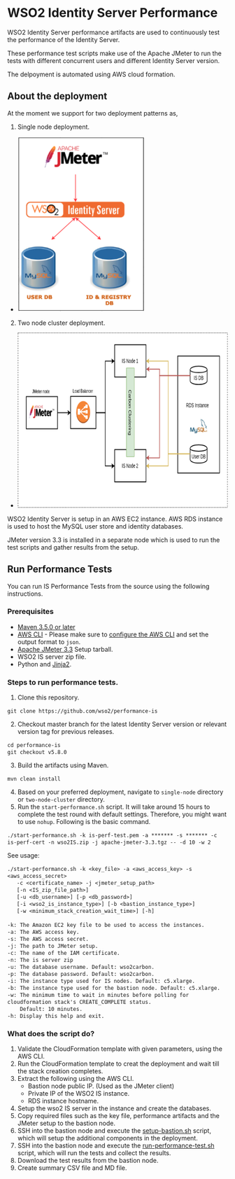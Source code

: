 # WSO2 Identity Server Performance

WSO2 Identity Server performance artifacts are used to continuously test the performance of the Identity Server.

These performance test scripts make use of the Apache JMeter to run the tests with different concurrent users and different Identity Server version.

The delpoyment is automated using AWS cloud formation. 

## About the deployment

At the moment we support for two deployment patterns as,
1. Single node deployment.
  - <img src="common/images/deployment-diagram-singlenode.png" height="400" alt="Single Node Deployment Diagram">

2. Two node cluster deployment.
  - <img src="common/images/deployment-diagram-twonode-cluster.png" height="400" alt="Two Node Cluster Deployment Diagram">

WSO2 Identity Server is setup in an AWS EC2 instance. AWS RDS instance is used to host the MySQL user store and identity databases.

JMeter version 3.3 is installed in a separate node which is used to run the test scripts and gather results from the setup.


## Run Performance Tests

You can run IS Performance Tests from the source using the following instructions.

### Prerequisites

* [Maven 3.5.0 or later](https://maven.apache.org/download.cgi)
* [AWS CLI](https://aws.amazon.com/cli/) - Please make sure to [configure the AWS CLI](https://docs.aws.amazon.com/cli/latest/userguide/cli-chap-getting-started.html) and set the output format to `json`.
* [Apache JMeter 3.3](https://jmeter.apache.org/) Setup tarball.
* WSO2 IS server zip file.
* Python and [Jinja2](http://jinja.pocoo.org/docs/2.10/).

### Steps to run performance tests.

1. Clone this repository.

```
git clone https://github.com/wso2/performance-is
```
2. Checkout master branch for the latest Identity Server version or relevant version tag for previous releases.
```
cd performance-is
git checkout v5.8.0
```
3. Build the artifacts using Maven.
```
mvn clean install
```

4. Based on your preferred deployment, navigate to `single-node` directory or `two-node-cluster` directory.
4. Run the `start-performance.sh` script. It will take around 15 hours to complete the test round with default settings. Therefore, you might want to use `nohup`. Following is the basic command.
```
./start-performance.sh -k is-perf-test.pem -a ******* -s ******* -c is-perf-cert -n wso2IS.zip -j apache-jmeter-3.3.tgz -- -d 10 -w 2
```

See usage:

```
./start-performance.sh -k <key_file> -a <aws_access_key> -s <aws_access_secret>
   -c <certificate_name> -j <jmeter_setup_path>
   [-n <IS_zip_file_path>]
   [-u <db_username>] [-p <db_password>]
   [-i <wso2_is_instance_type>] [-b <bastion_instance_type>]
   [-w <minimum_stack_creation_wait_time>] [-h]

-k: The Amazon EC2 key file to be used to access the instances.
-a: The AWS access key.
-s: The AWS access secret.
-j: The path to JMeter setup.
-c: The name of the IAM certificate.
-n: The is server zip
-u: The database username. Default: wso2carbon.
-p: The database password. Default: wso2carbon.
-i: The instance type used for IS nodes. Default: c5.xlarge.
-b: The instance type used for the bastion node. Default: c5.xlarge.
-w: The minimum time to wait in minutes before polling for cloudformation stack's CREATE_COMPLETE status.
    Default: 10 minutes.
-h: Display this help and exit.
```

### What does the script do?
1. Validate the CloudFormation template with given parameters, using the AWS CLI.
2. Run the CloudFormation template to creat the deployment and wait till the stack creation completes.
3. Extract the following using the AWS CLI.
   * Bastion node public IP. (Used as the JMeter client)
   * Private IP of the WSO2 IS instance.
   * RDS instance hostname.
4. Setup the wso2 IS server in the instance and create the databases.
5. Copy required files such as the key file, performance artifacts and the JMeter setup to the bastion node.
6. SSH into the bastion node and execute the [setup-bastion.sh](setup) script, which will setup the additional components in the deployment.
7. SSH into the bastion node and execute the [run-performance-test.sh](../common/jmeter) script, which will run the tests and collect the results.
8. Download the test results from the bastion node.
9. Create summary CSV file and MD file.

